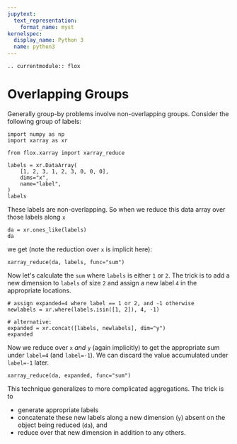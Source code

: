 ```yaml
---
jupytext:
  text_representation:
    format_name: myst
kernelspec:
  display_name: Python 3
  name: python3
---
```


```{eval-rst}
.. currentmodule:: flox
```

# Overlapping Groups

Generally group-by problems involve non-overlapping groups. Consider the following group of labels:

```{code-cell}
import numpy as np
import xarray as xr

from flox.xarray import xarray_reduce

labels = xr.DataArray(
    [1, 2, 3, 1, 2, 3, 0, 0, 0],
    dims="x",
    name="label",
)
labels
```

These labels are non-overlapping. So when we reduce this data array over those labels along `x`
```{code-cell}
da = xr.ones_like(labels)
da
```
we get (note the reduction over `x` is implicit here):

```{code-cell}
xarray_reduce(da, labels, func="sum")
```

Now let's calculate the `sum` where `labels` is either `1` or `2`. The trick is to add a new dimension to `labels` of size `2` and assign a new label `4` in the appropriate locations.
```{code-cell}
# assign expanded=4 where label == 1 or 2, and -1 otherwise
newlabels = xr.where(labels.isin([1, 2]), 4, -1)

# alternative:
expanded = xr.concat([labels, newlabels], dim="y")
expanded
```

Now we reduce over `x` _and_ `y` (again implicitly) to get the appropriate sum under `label=4` (and `label=-1`). We can discard the value accumulated under `label=-1` later.
```{code-cell}
xarray_reduce(da, expanded, func="sum")
```

This technique generalizes to more complicated aggregations. The trick is to
- generate appropriate labels
- concatenate these new labels along a new dimension (`y`) absent on the object being reduced (`da`), and
- reduce over that new dimension in addition to any others.
